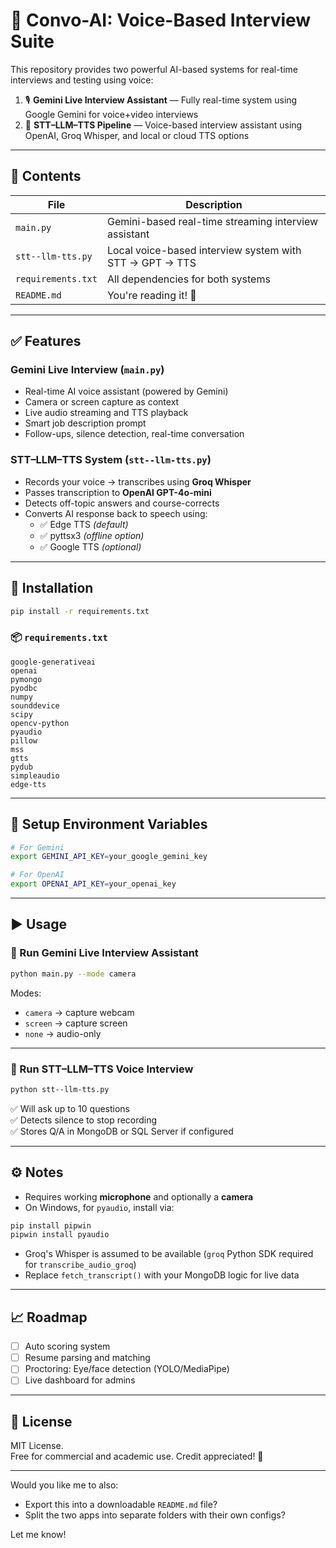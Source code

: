 # 🧠 Convo-AI: Voice-Based Interview Suite

This repository provides two powerful AI-based systems for real-time interviews and testing using voice:

1. 🎙️ **Gemini Live Interview Assistant** — Fully real-time system using Google Gemini for voice+video interviews  
2. 🧪 **STT–LLM–TTS Pipeline** — Voice-based interview assistant using OpenAI, Groq Whisper, and local or cloud TTS options  

---

## 📁 Contents

| File | Description |
|------|-------------|
| `main.py` | Gemini-based real-time streaming interview assistant |
| `stt--llm-tts.py` | Local voice-based interview system with STT → GPT → TTS |
| `requirements.txt` | All dependencies for both systems |
| `README.md` | You're reading it! 👋 |

---

## ✅ Features

### Gemini Live Interview (`main.py`)
- Real-time AI voice assistant (powered by Gemini)
- Camera or screen capture as context
- Live audio streaming and TTS playback
- Smart job description prompt
- Follow-ups, silence detection, real-time conversation

### STT–LLM–TTS System (`stt--llm-tts.py`)
- Records your voice → transcribes using **Groq Whisper**
- Passes transcription to **OpenAI GPT-4o-mini**
- Detects off-topic answers and course-corrects
- Converts AI response back to speech using:
  - ✅ Edge TTS *(default)*
  - ✅ pyttsx3 *(offline option)*
  - ✅ Google TTS *(optional)*

---

## 🔧 Installation

```bash
pip install -r requirements.txt
```

### 📦 `requirements.txt`

```
google-generativeai
openai
pymongo
pyodbc
numpy
sounddevice
scipy
opencv-python
pyaudio
pillow
mss
gtts
pydub
simpleaudio
edge-tts
```

---

## 🔐 Setup Environment Variables

```bash
# For Gemini
export GEMINI_API_KEY=your_google_gemini_key

# For OpenAI
export OPENAI_API_KEY=your_openai_key
```

---

## ▶️ Usage

### 🎤 Run Gemini Live Interview Assistant

```bash
python main.py --mode camera
```

Modes:
- `camera` → capture webcam
- `screen` → capture screen
- `none` → audio-only

---

### 🧪 Run STT–LLM–TTS Voice Interview

```bash
python stt--llm-tts.py
```

✅ Will ask up to 10 questions  
✅ Detects silence to stop recording  
✅ Stores Q/A in MongoDB or SQL Server if configured  

---

## ⚙️ Notes

- Requires working **microphone** and optionally a **camera**
- On Windows, for `pyaudio`, install via:

```bash
pip install pipwin
pipwin install pyaudio
```

- Groq's Whisper is assumed to be available (`groq` Python SDK required for `transcribe_audio_groq`)
- Replace `fetch_transcript()` with your MongoDB logic for live data

---

## 📈 Roadmap

- [ ] Auto scoring system
- [ ] Resume parsing and matching
- [ ] Proctoring: Eye/face detection (YOLO/MediaPipe)
- [ ] Live dashboard for admins

---

## 📜 License

MIT License.  
Free for commercial and academic use. Credit appreciated! 🙌

---

Would you like me to also:
- Export this into a downloadable `README.md` file?
- Split the two apps into separate folders with their own configs?

Let me know!

